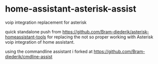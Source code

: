# home-assistant-asterisk-assist
voip integration replacement for asterisk

quick standalone push from https://github.com/Bram-diederik/asterisk-homeassistant-tools
for replacing the not so proper working with Asterisk voip integration of home assistant.

using the commandline assistant i forked at https://github.com/Bram-diederik/cmdline-assist
